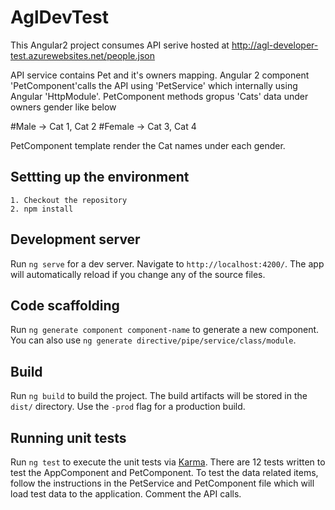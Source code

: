 # AglDevTest

This Angular2 project consumes API serive hosted at 
http://agl-developer-test.azurewebsites.net/people.json

API service contains Pet and it's owners mapping.
Angular 2 component 'PetComponent'calls the API using 'PetService' which internally using Angular 'HttpModule'. PetComponent methods gropus 'Cats' data under owners gender like below 

#Male ->
    Cat 1,
    Cat 2
#Female ->
    Cat 3, 
    Cat 4

PetComponent template render the Cat names under each gender.
## Settting up the environment
    
    1. Checkout the repository
    2. npm install
    
## Development server

Run `ng serve` for a dev server. Navigate to `http://localhost:4200/`. The app will automatically reload if you change any of the source files.

## Code scaffolding

Run `ng generate component component-name` to generate a new component. You can also use `ng generate directive/pipe/service/class/module`.

## Build

Run `ng build` to build the project. The build artifacts will be stored in the `dist/` directory. Use the `-prod` flag for a production build.

## Running unit tests

Run `ng test` to execute the unit tests via [Karma](https://karma-runner.github.io).
    There are 12 tests written to test the AppComponent and PetComponent.
    To test the data related items, follow the instructions in the PetService and PetComponent file which will load test data to the application. Comment the API calls. 
